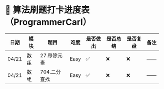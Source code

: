 # 🧠 算法刷题打卡进度表（ProgrammerCarl）

| 日期  | 模块 | 题目         | 难度 | 是否做出 | 是否总结 | 是否复盘 | 备注 |
| ----- | ---- | ------------ | ---- | -------- | -------- | -------- | ---- |
| 04/21 | 数组 | 27.移除元素  | Easy | ✅       | ❌       | ❌       | ——   |
| 04/21 | 数组 | 704.二分查找 | Easy | ✅       | ❌       | ❌       | ——   |
